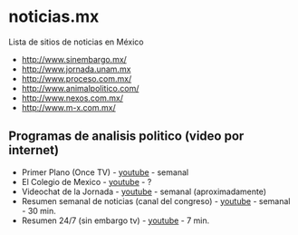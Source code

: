 # noticias.mx
Lista de sitios de noticias en México

* http://www.sinembargo.mx/
* http://www.jornada.unam.mx
* http://www.proceso.com.mx/
* http://www.animalpolitico.com/
* http://www.nexos.com.mx/
* http://www.m-x.com.mx/


## Programas de analisis politico (video por internet)
* Primer Plano (Once TV) - [youtube](https://www.youtube.com/playlist?list=PLrFkZrRQk9nmt__lwBI71or0CfyRFA1yG) - semanal
* El Colegio de Mexico - [youtube](https://www.youtube.com/user/VideosColmex/featured) - ?
* Videochat de la Jornada - [youtube](https://www.youtube.com/playlist?list=PL9iIHaq4XPPqvtjR_GRi52iy3QKQNqgt3) - semanal (aproximadamente)
* Resumen semanal de noticias (canal del congreso) - [youtube](https://www.youtube.com/playlist?list=PLuH8BWke2UzDWOAkRHj_IsYblRs_-l1Tb) - semanal - 30 min.
* Resumen 24/7 (sin embargo tv) - [youtube](https://www.youtube.com/playlist?list=PL90SQ92rpJkABy_sbHxU7_Rib3iQ6RsdF) - 7 min.
